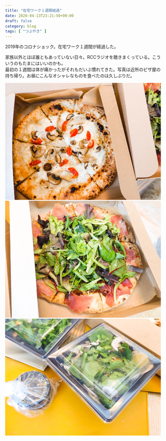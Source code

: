 ```yaml
---
title: "在宅ワーク１週間経過"
date: 2020-04-13T23:21:50+09:00
draft: false
category: blog
tags: [ "つぶやき" ]
---
```

2019年のコロナショック。在宅ワーク１週間が経過した。  

<!--more-->
家族以外とほぼ誰ともあっていない日々。RCCラジオを聴きまくっている。こういうのもたまにはいいのかも。  
最初の１週間は体が痛かったがそれもだいぶ慣れてきた。写真は近所のピザ屋の持ち帰り。お昼にこんなオシャレなものを食べたのは久しぶりだ。  

![1](img/1-1.jpg)
![2](img/1-2.jpg)
![3](img/1-3.jpg)

